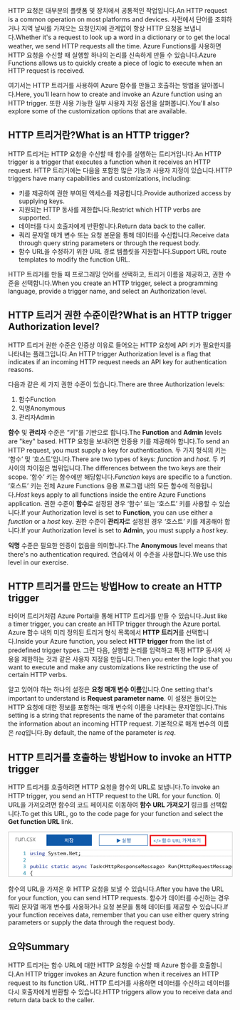 <span data-ttu-id="37fff-101">HTTP 요청은 대부분의 플랫폼 및 장치에서 공통적인 작업입니다.</span><span class="sxs-lookup"><span data-stu-id="37fff-101">An HTTP request is a common operation on most platforms and devices.</span></span> <span data-ttu-id="37fff-102">사전에서 단어를 조회하거나 지역 날씨를 가져오는 요청인지에 관계없이 항상 HTTP 요청을 보냅니다.</span><span class="sxs-lookup"><span data-stu-id="37fff-102">Whether it's a request to look up a word in a dictionary or to get the local weather, we send HTTP requests all the time.</span></span> <span data-ttu-id="37fff-103">Azure Functions를 사용하면 HTTP 요청을 수신할 때 실행할 하나의 논리를 신속하게 만들 수 있습니다.</span><span class="sxs-lookup"><span data-stu-id="37fff-103">Azure Functions allows us to quickly create a piece of logic to execute when an HTTP request is received.</span></span>

<span data-ttu-id="37fff-104">여기서는 HTTP 트리거를 사용하여 Azure 함수를 만들고 호출하는 방법을 알아봅니다.</span><span class="sxs-lookup"><span data-stu-id="37fff-104">Here, you'll learn how to create and invoke an Azure function using an HTTP trigger.</span></span> <span data-ttu-id="37fff-105">또한 사용 가능한 일부 사용자 지정 옵션을 살펴봅니다.</span><span class="sxs-lookup"><span data-stu-id="37fff-105">You'll also explore some of the customization options that are available.</span></span>

## <a name="what-is-an-http-trigger"></a><span data-ttu-id="37fff-106">HTTP 트리거란?</span><span class="sxs-lookup"><span data-stu-id="37fff-106">What is an HTTP trigger?</span></span>

<span data-ttu-id="37fff-107">HTTP 트리거는 HTTP 요청을 수신할 때 함수를 실행하는 트리거입니다.</span><span class="sxs-lookup"><span data-stu-id="37fff-107">An HTTP trigger is a trigger that executes a function when it receives an HTTP request.</span></span> <span data-ttu-id="37fff-108">HTTP 트리거에는 다음을 포함한 많은 기능과 사용자 지정이 있습니다.</span><span class="sxs-lookup"><span data-stu-id="37fff-108">HTTP triggers have many capabilities and customizations, including:</span></span>

- <span data-ttu-id="37fff-109">키를 제공하여 권한 부여된 액세스를 제공합니다.</span><span class="sxs-lookup"><span data-stu-id="37fff-109">Provide authorized access by supplying keys.</span></span>
- <span data-ttu-id="37fff-110">지원되는 HTTP 동사를 제한합니다.</span><span class="sxs-lookup"><span data-stu-id="37fff-110">Restrict which HTTP verbs are supported.</span></span>
- <span data-ttu-id="37fff-111">데이터를 다시 호출자에게 반환합니다.</span><span class="sxs-lookup"><span data-stu-id="37fff-111">Return data back to the caller.</span></span>
- <span data-ttu-id="37fff-112">쿼리 문자열 매개 변수 또는 요청 본문을 통해 데이터를 수신합니다.</span><span class="sxs-lookup"><span data-stu-id="37fff-112">Receive data through query string parameters or through the request body.</span></span>
- <span data-ttu-id="37fff-113">함수 URL을 수정하기 위한 URL 경로 템플릿을 지원합니다.</span><span class="sxs-lookup"><span data-stu-id="37fff-113">Support URL route templates to modify the function URL.</span></span>

<span data-ttu-id="37fff-114">HTTP 트리거를 만들 때 프로그래밍 언어를 선택하고, 트리거 이름을 제공하고, 권한 수준을 선택합니다.</span><span class="sxs-lookup"><span data-stu-id="37fff-114">When you create an HTTP trigger, select a programming language, provide a trigger name, and select an Authorization level.</span></span>

## <a name="what-is-an-http-trigger-authorization-level"></a><span data-ttu-id="37fff-115">HTTP 트리거 권한 수준이란?</span><span class="sxs-lookup"><span data-stu-id="37fff-115">What is an HTTP trigger Authorization level?</span></span>

<span data-ttu-id="37fff-116">HTTP 트리거 권한 수준은 인증상 이유로 들어오는 HTTP 요청에 API 키가 필요한지를 나타내는 플래그입니다.</span><span class="sxs-lookup"><span data-stu-id="37fff-116">An HTTP trigger Authorization level is a flag that indicates if an incoming HTTP request needs an API key for authentication reasons.</span></span>

<span data-ttu-id="37fff-117">다음과 같은 세 가지 권한 수준이 있습니다.</span><span class="sxs-lookup"><span data-stu-id="37fff-117">There are three Authorization levels:</span></span>

1. <span data-ttu-id="37fff-118">함수</span><span class="sxs-lookup"><span data-stu-id="37fff-118">Function</span></span>
2. <span data-ttu-id="37fff-119">익명</span><span class="sxs-lookup"><span data-stu-id="37fff-119">Anonymous</span></span>
3. <span data-ttu-id="37fff-120">관리자</span><span class="sxs-lookup"><span data-stu-id="37fff-120">Admin</span></span>

<span data-ttu-id="37fff-121">**함수** 및 **관리자** 수준은 “키”를 기반으로 합니다.</span><span class="sxs-lookup"><span data-stu-id="37fff-121">The **Function** and **Admin** levels are "key" based.</span></span> <span data-ttu-id="37fff-122">HTTP 요청을 보내려면 인증용 키를 제공해야 합니다.</span><span class="sxs-lookup"><span data-stu-id="37fff-122">To send an HTTP request, you must supply a key for authentication.</span></span> <span data-ttu-id="37fff-123">두 가지 형식의 키는 ‘함수’ 및 ‘호스트’입니다.</span><span class="sxs-lookup"><span data-stu-id="37fff-123">There are two types of keys: *function* and *host*.</span></span> <span data-ttu-id="37fff-124">두 키 사이의 차이점은 범위입니다.</span><span class="sxs-lookup"><span data-stu-id="37fff-124">The differences between the two keys are their scope.</span></span> <span data-ttu-id="37fff-125">‘함수’ 키는 함수에만 해당합니다.</span><span class="sxs-lookup"><span data-stu-id="37fff-125">*Function* keys are specific to a function.</span></span> <span data-ttu-id="37fff-126">‘호스트’ 키는 전체 Azure Functions 응용 프로그램 내의 모든 함수에 적용됩니다.</span><span class="sxs-lookup"><span data-stu-id="37fff-126">*Host* keys apply to all functions inside the entire Azure Functions application.</span></span> <span data-ttu-id="37fff-127">권한 수준이 **함수**로 설정된 경우 ‘함수’ 또는 ‘호스트’ 키를 사용할 수 있습니다.</span><span class="sxs-lookup"><span data-stu-id="37fff-127">If your Authorization level is set to **Function**, you can use either a *function* or a *host* key.</span></span> <span data-ttu-id="37fff-128">권한 수준이 **관리자**로 설정된 경우 ‘호스트’ 키를 제공해야 합니다.</span><span class="sxs-lookup"><span data-stu-id="37fff-128">If your Authorization level is set to **Admin**, you must supply a *host* key.</span></span>

<span data-ttu-id="37fff-129">**익명** 수준은 필요한 인증이 없음을 의미합니다.</span><span class="sxs-lookup"><span data-stu-id="37fff-129">The **Anonymous** level means that there's no authentication required.</span></span> <span data-ttu-id="37fff-130">연습에서 이 수준을 사용합니다.</span><span class="sxs-lookup"><span data-stu-id="37fff-130">We use this level in our exercise.</span></span>

## <a name="how-to-create-an-http-trigger"></a><span data-ttu-id="37fff-131">HTTP 트리거를 만드는 방법</span><span class="sxs-lookup"><span data-stu-id="37fff-131">How to create an HTTP trigger</span></span>

<span data-ttu-id="37fff-132">타이머 트리거처럼 Azure Portal을 통해 HTTP 트리거를 만들 수 있습니다.</span><span class="sxs-lookup"><span data-stu-id="37fff-132">Just like a timer trigger, you can create an HTTP trigger through the Azure portal.</span></span> <span data-ttu-id="37fff-133">Azure 함수 내의 미리 정의된 트리거 형식 목록에서 **HTTP 트리거**를 선택합니다.</span><span class="sxs-lookup"><span data-stu-id="37fff-133">Inside your Azure function, you select **HTTP trigger** from the list of predefined trigger types.</span></span> <span data-ttu-id="37fff-134">그런 다음, 실행할 논리를 입력하고 특정 HTTP 동사의 사용을 제한하는 것과 같은 사용자 지정을 만듭니다.</span><span class="sxs-lookup"><span data-stu-id="37fff-134">Then you enter the logic that you want to execute and make any customizations like restricting the use of certain HTTP verbs.</span></span>

<span data-ttu-id="37fff-135">알고 있어야 하는 하나의 설정은 **요청 매개 변수 이름**입니다.</span><span class="sxs-lookup"><span data-stu-id="37fff-135">One setting that's important to understand is **Request parameter name**.</span></span> <span data-ttu-id="37fff-136">이 설정은 들어오는 HTTP 요청에 대한 정보를 포함하는 매개 변수의 이름을 나타내는 문자열입니다.</span><span class="sxs-lookup"><span data-stu-id="37fff-136">This setting is a string that represents the name of the parameter that contains the information about an incoming HTTP request.</span></span> <span data-ttu-id="37fff-137">기본적으로 매개 변수의 이름은 *req*입니다.</span><span class="sxs-lookup"><span data-stu-id="37fff-137">By default, the name of the parameter is *req*.</span></span>

## <a name="how-to-invoke-an-http-trigger"></a><span data-ttu-id="37fff-138">HTTP 트리거를 호출하는 방법</span><span class="sxs-lookup"><span data-stu-id="37fff-138">How to invoke an HTTP trigger</span></span>

<span data-ttu-id="37fff-139">HTTP 트리거를 호출하려면 HTTP 요청을 함수의 URL로 보냅니다.</span><span class="sxs-lookup"><span data-stu-id="37fff-139">To invoke an HTTP trigger, you send an HTTP request to the URL for your function.</span></span> <span data-ttu-id="37fff-140">이 URL을 가져오려면 함수의 코드 페이지로 이동하여 **함수 URL 가져오기** 링크를 선택합니다.</span><span class="sxs-lookup"><span data-stu-id="37fff-140">To get this URL, go to the code page for your function and select the **Get function URL** link.</span></span>

![앱의 Get 함수 URL 단추가 강조 표시된 함수 앱 블레이드를 보여 주는 Azure Portal의 스크린샷.](../media/5-function-url.png)

<span data-ttu-id="37fff-142">함수의 URL을 가져온 후 HTTP 요청을 보낼 수 있습니다.</span><span class="sxs-lookup"><span data-stu-id="37fff-142">After you have the URL for your function, you can send HTTP requests.</span></span> <span data-ttu-id="37fff-143">함수가 데이터를 수신하는 경우 쿼리 문자열 매개 변수를 사용하거나 요청 본문을 통해 데이터를 제공할 수 있습니다.</span><span class="sxs-lookup"><span data-stu-id="37fff-143">If your function receives data, remember that you can use either query string parameters or supply the data through the request body.</span></span>

## <a name="summary"></a><span data-ttu-id="37fff-144">요약</span><span class="sxs-lookup"><span data-stu-id="37fff-144">Summary</span></span>

<span data-ttu-id="37fff-145">HTTP 트리거는 함수 URL에 대한 HTTP 요청을 수신할 때 Azure 함수를 호출합니다.</span><span class="sxs-lookup"><span data-stu-id="37fff-145">An HTTP trigger invokes an Azure function when it receives an HTTP request to its function URL.</span></span> <span data-ttu-id="37fff-146">HTTP 트리거를 사용하면 데이터를 수신하고 데이터를 다시 호출자에게 반환할 수 있습니다.</span><span class="sxs-lookup"><span data-stu-id="37fff-146">HTTP triggers allow you to receive data and return data back to the caller.</span></span>
